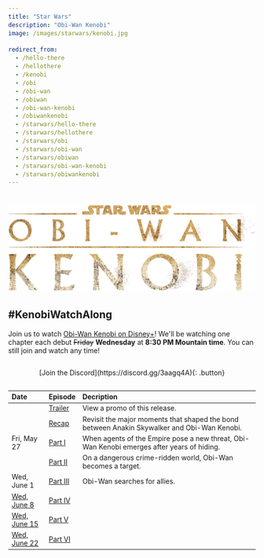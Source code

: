 ```yaml
---
title: "Star Wars"
description: "Obi-Wan Kenobi"
image: /images/starwars/kenobi.jpg

redirect_from:
  - /hello-there
  - /hellothere
  - /kenobi
  - /obi
  - /obi-wan
  - /obiwan
  - /obi-wan-kenobi
  - /obiwankenobi
  - /starwars/hello-there
  - /starwars/hellothere
  - /starwars/obi
  - /starwars/obi-wan
  - /starwars/obiwan
  - /starwars/obi-wan-kenobi
  - /starwars/obiwankenobi
---
```


# ![Star Wars: Obi-Wan Kenobi](/images/starwars/kenobi.png)

## #KenobiWatchAlong

Join us to watch [Obi-Wan Kenobi on Disney+][s1]! We'll be watching one chapter each debut ~~Friday~~ **Wednesday** at **8:30 PM Mountain time**. You can still join and watch any time!

<div style="margin: 2em auto; text-align: center;" markdown="1">
[Join the Discord](https://discord.gg/3aagq4A){: .button}
</div>

Date                 | Episode          | Decription
:---                 | :------          | :---------
&nbsp;               | [Trailer]        | View a promo of this release.
&nbsp;               | [Recap]          | Revisit the major moments that shaped the bond between Anakin Skywalker and Obi-Wan Kenobi.
Fri, May 27          | [Part I][s1e1]   | When agents of the Empire pose a new threat, Obi-Wan Kenobi emerges after years of hiding.
&nbsp;               | [Part II][s1e2]  | On a dangerous crime-ridden world, Obi-Wan becomes a target.
Wed, June 1          | [Part III][s1e3] | Obi-Wan searches for allies.
[Wed, June 8][s1e4]  | [Part IV][s1]    | 
[Wed, June 15][s1e5] | [Part V][s1]     | 
[Wed, June 22][s1e6] | [Part VI][s1]    | 

[s1]: https://www.disneyplus.com/series/obi-wan-kenobi/2JYKcHv9fRJb
[trailer]: https://www.disneyplus.com/video/4a2924c5-68e7-44b7-9d46-a89bc37f8276
[recap]: https://www.disneyplus.com/video/0aeb290f-7a28-4d22-badc-a95b64afd010
[s1e1]: https://www.disneyplus.com/video/8b783732-c891-482f-aeb9-6a52182abd70
[s1e2]: https://www.disneyplus.com/video/e8d5ea97-e72f-49dd-b617-c3a35000f598
[s1e3]: https://www.disneyplus.com/video/6db62709-3160-432f-bc63-6316e1510a11

[s1e4]: https://discord.gg/3aagq4A?event=981761253389246515
[s1e5]: https://discord.gg/3aagq4A?event=981772686122446868
[s1e6]: https://discord.gg/3aagq4A?event=981772988393336882
